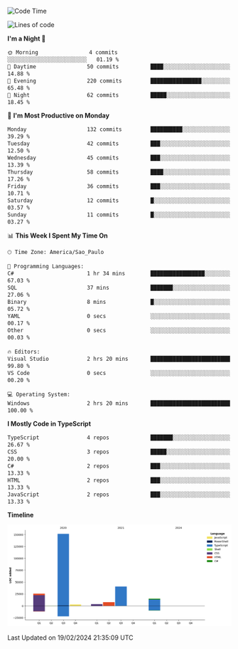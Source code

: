 <!--START_SECTION:waka-->
![Code Time](http://img.shields.io/badge/Code%20Time-2%2C305%20hrs%2027%20mins-blue)

![Lines of code](https://img.shields.io/badge/From%20Hello%20World%20I%27ve%20Written-245.6%20thousand%20lines%20of%20code-blue)

**I'm a Night 🦉** 

```text
🌞 Morning                4 commits           ░░░░░░░░░░░░░░░░░░░░░░░░░   01.19 % 
🌆 Daytime                50 commits          ████░░░░░░░░░░░░░░░░░░░░░   14.88 % 
🌃 Evening                220 commits         ████████████████░░░░░░░░░   65.48 % 
🌙 Night                  62 commits          █████░░░░░░░░░░░░░░░░░░░░   18.45 % 
```
📅 **I'm Most Productive on Monday** 

```text
Monday                   132 commits         ██████████░░░░░░░░░░░░░░░   39.29 % 
Tuesday                  42 commits          ███░░░░░░░░░░░░░░░░░░░░░░   12.50 % 
Wednesday                45 commits          ███░░░░░░░░░░░░░░░░░░░░░░   13.39 % 
Thursday                 58 commits          ████░░░░░░░░░░░░░░░░░░░░░   17.26 % 
Friday                   36 commits          ███░░░░░░░░░░░░░░░░░░░░░░   10.71 % 
Saturday                 12 commits          █░░░░░░░░░░░░░░░░░░░░░░░░   03.57 % 
Sunday                   11 commits          █░░░░░░░░░░░░░░░░░░░░░░░░   03.27 % 
```


📊 **This Week I Spent My Time On** 

```text
🕑︎ Time Zone: America/Sao_Paulo

💬 Programming Languages: 
C#                       1 hr 34 mins        █████████████████░░░░░░░░   67.03 % 
SQL                      37 mins             ███████░░░░░░░░░░░░░░░░░░   27.06 % 
Binary                   8 mins              █░░░░░░░░░░░░░░░░░░░░░░░░   05.72 % 
YAML                     0 secs              ░░░░░░░░░░░░░░░░░░░░░░░░░   00.17 % 
Other                    0 secs              ░░░░░░░░░░░░░░░░░░░░░░░░░   00.03 % 

🔥 Editors: 
Visual Studio            2 hrs 20 mins       █████████████████████████   99.80 % 
VS Code                  0 secs              ░░░░░░░░░░░░░░░░░░░░░░░░░   00.20 % 

💻 Operating System: 
Windows                  2 hrs 20 mins       █████████████████████████   100.00 % 
```

**I Mostly Code in TypeScript** 

```text
TypeScript               4 repos             ███████░░░░░░░░░░░░░░░░░░   26.67 % 
CSS                      3 repos             █████░░░░░░░░░░░░░░░░░░░░   20.00 % 
C#                       2 repos             ███░░░░░░░░░░░░░░░░░░░░░░   13.33 % 
HTML                     2 repos             ███░░░░░░░░░░░░░░░░░░░░░░   13.33 % 
JavaScript               2 repos             ███░░░░░░░░░░░░░░░░░░░░░░   13.33 % 
```



**Timeline**

![Lines of Code chart](https://raw.githubusercontent.com/jonhoffmam/jonhoffmam/master/assets/bar_graph.png)


 Last Updated on 19/02/2024 21:35:09 UTC
<!--END_SECTION:waka-->
